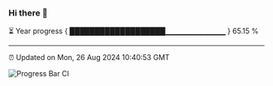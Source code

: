 ### Hi there 👋

⏳ Year progress { ███████████████████▁▁▁▁▁▁▁▁▁▁▁ } 65.15 %

---

⏰ Updated on Mon, 26 Aug 2024 10:40:53 GMT

![Progress Bar CI](https://github.com/IshwaranRudhara/GIT-ACTION/workflows/Progress%20Bar%20CI/badge.svg)
